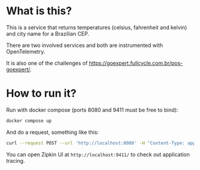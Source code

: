 # What is this?

This is a service that returns temperatures (celsius, fahrenheit and kelvin) and city name for a Brazilian CEP.

There are two involved services and both are instrumented with OpenTelemetry.

It is also one of the challenges of https://goexpert.fullcycle.com.br/pos-goexpert/.

# How to run it?

Run with docker compose (ports 8080 and 9411 must be free to bind):

```bash
docker compose up
```

And do a request, something like this:

```bash
curl --request POST --url 'http://localhost:8080' -H "Content-Type: application/json" -d '{"cep" : "69400970"}'
```

You can open Zipkin UI at `http://localhost:9411/` to check out application tracing.
